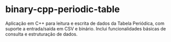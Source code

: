 # binary-cpp-periodic-table
Aplicação em C++ para leitura e escrita de dados da Tabela Periódica, com suporte a entrada/saída em CSV e binário. Inclui funcionalidades básicas de consulta e estruturação de dados.
